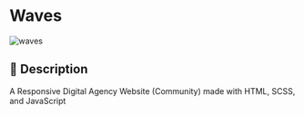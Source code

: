 # Waves

<img alt="waves" src="https://github.com/user-attachments/assets/d96dbda7-8a34-4881-912f-d017d0b84c6e" />

## 📖 Description

A Responsive Digital Agency Website (Community) made with HTML, SCSS, and JavaScript
